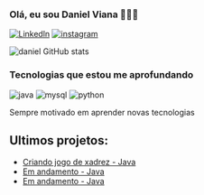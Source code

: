 ### Olá, eu sou Daniel Viana 👨🏽‍💻

[![Linkedln](https://img.shields.io/badge/LinkedIn-0077B5?style=for-the-badge&logo=linkedin&logoColor=white)](https://www.linkedin.com/in/carlos-daniel-74489a2a5/)
[![instagram](https://img.shields.io/badge/Instagram-E4405F?style=for-the-badge&logo=instagram&logoColor=white)]([https://www.linkedin.com/in/carlos-daniel-74489a2a5/](https://www.instagram.com/daniel.devv?igsh=YnFuZ25mN3gwODd3&utm_source=qr))

![daniel GitHub stats](https://github-readme-stats.vercel.app/api?username=DaniielDevs&show_icons=true&theme=dracula)

### Tecnologias que estou me aprofundando

![java](https://img.shields.io/badge/Java-ED8B00?style=for-the-badge&logo=openjdk&logoColor=white)
![mysql](https://img.shields.io/badge/MySQL-005C84?style=for-the-badge&logo=mysql&logoColor=white)
![python](https://img.shields.io/badge/Python-14354C?style=for-the-badge&logo=python&logoColor=white)

Sempre motivado em aprender novas tecnologias

## Ultimos projetos:
- [Criando jogo de xadrez - Java]()
- [Em andamento - Java]()
- [Em andamento - Java]()

